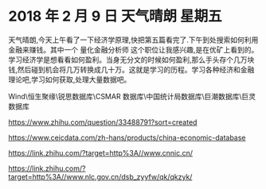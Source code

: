 # 2018 年 2 月 9 日 天气晴朗 星期五

天气晴朗,今天上午看了一下经济学原理,快把第五篇看完了.下午到处搜索如何利用金融来赚钱。其中一个 量化金融分析师 这个职位让我感兴趣,是在优矿上看到的。学习经济学是想看看如何盈利。当身无分文的时候如何盈利,那么手头存个几万块钱,然后碰到机会将几万转换成几十万。这就是学习的历程。学习各种经济和金融理论吧,学习如何获取,处理大量数据吧。

Wind\恒生聚缘\锐思数据库\CSMAR 数据库\中国统计局数据库\巨潮数据库\巨灵数据库

https://www.zhihu.com/question/33488791?sort=created

https://www.ceicdata.com/zh-hans/products/china-economic-database

https://link.zhihu.com/?target=http%3A//www.cnnic.cn/

https://link.zhihu.com/?target=http%3A//www.nlc.gov.cn/dsb_zyyfw/qk/qkzyk/
